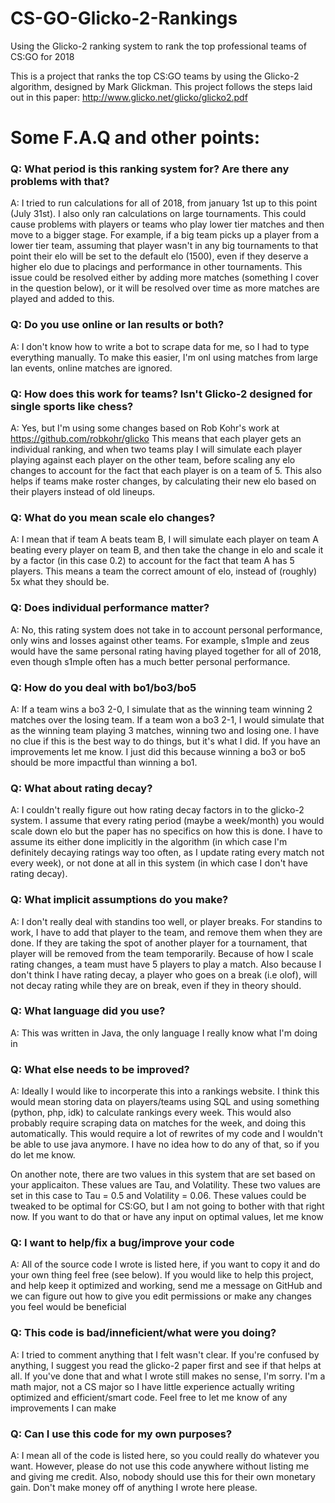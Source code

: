 # CS-GO-Glicko-2-Rankings
Using the Glicko-2 ranking system to rank the top professional teams of CS:GO for 2018

This is a project that ranks the top CS:GO teams by using the Glicko-2 algorithm, designed by Mark Glickman.
This project follows the steps laid out in this paper: http://www.glicko.net/glicko/glicko2.pdf

# Some F.A.Q and other points:
### Q: What period is this ranking system for? Are there any problems with that?

A: I tried to run calculations for all of 2018, from january 1st up to this point (July 31st). I also only ran calculations on large tournaments. This could cause problems with players or teams who play lower tier matches and then move to a bigger stage. For example, if a big team picks up a player from a lower tier team, assuming that player wasn't in any big tournaments to that point their elo will be set to the default elo (1500), even if they deserve a higher elo due to placings and performance in other tournaments. This issue could be resolved either by adding more matches (something I cover in the question below), or it will be resolved over time as more matches are played and added to this.


### Q: Do you use online or lan results or both?

A: I don't know how to write a bot to scrape data for me, so I had to type everything manually. To make this easier, I'm onl using matches from large lan events, online matches are ignored.


### Q: How does this work for teams? Isn't Glicko-2 designed for single sports like chess?

A: Yes, but I'm using some changes based on Rob Kohr's work at https://github.com/robkohr/glicko
This means that each player gets an individual ranking, and when two teams play I will simulate each player playing against each player on the other team, before scaling any elo changes to account for the fact that each player is on a team of 5. This also helps if teams make roster changes, by calculating their new elo based on their players instead of old lineups.


### Q: What do you mean scale elo changes?

A: I mean that if team A beats team B, I will simulate each player on team A beating every player on team B, and then take the change in elo and scale it by a factor (in this case 0.2) to account for the fact that team A has 5 players. This means a team the correct amount of elo, instead of (roughly) 5x what they should be.


### Q: Does individual performance matter?

A: No, this rating system does not take in to account personal performance, only wins and losses against other teams. For example, s1mple and zeus would have the same personal rating having played together for all of 2018, even though s1mple often has a much better personal performance.


### Q: How do you deal with bo1/bo3/bo5

A: If a team wins a bo3 2-0, I simulate that as the winning team winning 2 matches over the losing team. If a team won a bo3 2-1, I would simulate that as the winning team playing 3 matches, winning two and losing one. I have no clue if this is the best way to do things, but it's what I did. If you have an improvements let me know. I just did this because winning a bo3 or bo5 should be more impactful than winning a bo1.


### Q: What about rating decay?

A: I couldn't really figure out how rating decay factors in to the glicko-2 system. I assume that every rating period (maybe a week/month) you would scale down elo but the paper has no specifics on how this is done. I have to assume its either done implicitly in the algorithm (in which case I'm definitely decaying ratings way too often, as I update rating every match not every week), or not done at all in this system (in which case I don't have rating decay).

### Q: What implicit assumptions do you make?

A: I don't really deal with standins too well, or player breaks. For standins to work, I have to add that player to the team, and remove them when they are done. If they are taking the spot of another player for a tournament, that player will be removed from the team temporarily. Because of how I scale rating changes, a team must have 5 players to play a match. Also because I don't think I have rating decay, a player who goes on a break (i.e olof), will not decay rating while they are on break, even if they in theory should.

### Q: What language did you use?

A: This was written in Java, the only language I really know what I'm doing in


### Q: What else needs to be improved?

A: Ideally I would like to incorperate this into a rankings website. I think this would mean storing data on players/teams using SQL and using something (python, php, idk) to calculate rankings every week. This would also probably require scraping data on matches for the week, and doing this automatically. This would require a lot of rewrites of my code and I wouldn't be able to use java anymore. I have no idea how to do any of that, so if you do let me know.

On another note, there are two values in this system that are set based on your applicaiton. These values are Tau, and Volatility. These two values are set in this case to Tau = 0.5 and Volatility = 0.06. These values could be tweaked to be optimal for CS:GO, but I am not going to bother with that right now. If you want to do that or have any input on optimal values, let me know


### Q: I want to help/fix a bug/improve your code

A: All of the source code I wrote is listed here, if you want to copy it and do your own thing feel free (see below). If you would like to help this project, and help keep it optimized and working, send me a message on GitHub and we can figure out how to give you edit permissions or make any changes you feel would be beneficial

### Q: This code is bad/inneficient/what were you doing?

A: I tried to comment anything that I felt wasn't clear. If you're confused by anything, I suggest you read the glicko-2 paper first and see if that helps at all. If you've done that and what I wrote still makes no sense, I'm sorry. I'm a math major, not a CS major so I have little experience actually writing optimized and efficient/smart code. Feel free to let me know of any improvements I can make

### Q: Can I use this code for my own purposes?

A: I mean all of the code is listed here, so you could really do whatever you want. However, please do not use this code anywhere without listing me and giving me credit. Also, nobody should use this for their own monetary gain. Don't make money off of anything I wrote here please.
